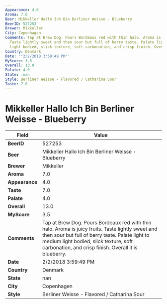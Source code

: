 ```yaml
---
Appearance: 4.0
Aroma: 7.0
Beer: Mikkeller Hallo Ich Bin Berliner Weisse - Blueberry
BeerID: 527253
Brewer: Mikkeller
City: Copenhagen
Comments: Tap at Brew Dog. Pours Bordeaux red with thin halo. Aroma is juicy fruits.
  Taste lightly sweet and then sour but full of berry taste. Palate light to medium
  light bodied, slick texture, soft carbonation, and crisp finish. Overall it is blueberry.
Country: Denmark
Date: '"2/2/2018 3:59:49 PM"'
MyScore: 3.5
Overall: 13.0
Palate: 4.0
State: .nan
Style: Berliner Weisse - Flavored / Catharina Sour
Taste: 7.0
---
```


# Mikkeller Hallo Ich Bin Berliner Weisse - Blueberry

| Field         | Value |
|---------------|-------|
| **BeerID** | 527253 |
| **Beer** | Mikkeller Hallo Ich Bin Berliner Weisse - Blueberry |
| **Brewer** | Mikkeller |
| **Aroma** | 7.0 |
| **Appearance** | 4.0 |
| **Taste** | 7.0 |
| **Palate** | 4.0 |
| **Overall** | 13.0 |
| **MyScore** | 3.5 |
| **Comments** | Tap at Brew Dog. Pours Bordeaux red with thin halo. Aroma is juicy fruits. Taste lightly sweet and then sour but full of berry taste. Palate light to medium light bodied, slick texture, soft carbonation, and crisp finish. Overall it is blueberry. |
| **Date** | 2/2/2018 3:59:49 PM |
| **Country** | Denmark |
| **State** | nan |
| **City** | Copenhagen |
| **Style** | Berliner Weisse - Flavored / Catharina Sour |
